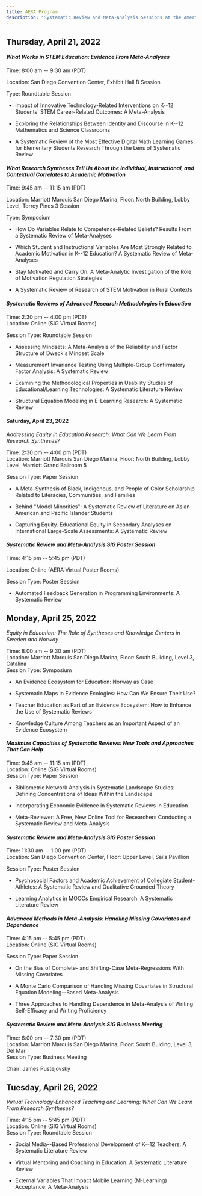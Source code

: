 ```yaml
---
title: AERA Program
description: "Systematic Review and Meta-Analysis Sessions at the American Education Research Association Conference 2022"
---
```


## **Thursday, April 21, 2022**

#### *What Works in STEM Education: Evidence From Meta-Analyses*

Time: 8:00 am -- 9:30 am (PDT)

Location: San Diego Convention Center, Exhibit Hall B Session

Type: Roundtable Session

-   Impact of Innovative Technology-Related Interventions on K--12 Students' STEM Career-Related Outcomes: A Meta-Analysis

-   Exploring the Relationships Between Identity and Discourse in K--12 Mathematics and Science Classrooms

-   A Systematic Review of the Most Effective Digital Math Learning Games for Elementary Students Research Through the Lens of Systematic Review

#### *What Research Syntheses Tell Us About the Individual, Instructional, and Contextual Correlates to Academic Motivation*

Time: 9:45 am -- 11:15 am (PDT)

Location: Marriott Marquis San Diego Marina, Floor: North Building, Lobby Level, Torrey Pines 3 Session

Type: Symposium

-   How Do Variables Relate to Competence-Related Beliefs? Results From a Systematic Review of Meta-Analyses

-   Which Student and Instructional Variables Are Most Strongly Related to Academic Motivation in K--12 Education? A Systematic Review of Meta-Analyses

-   Stay Motivated and Carry On: A Meta-Analytic Investigation of the Role of Motivation Regulation Strategies

-   A Systematic Review of Research of STEM Motivation in Rural Contexts

#### *Systematic Reviews of Advanced Research Methodologies in Education*

Time: 2:30 pm -- 4:00 pm (PDT)  
Location: Online (SIG Virtual Rooms)

Session Type: Roundtable Session

-   Assessing Mindsets: A Meta-Analysis of the Reliability and Factor Structure of Dweck's Mindset Scale

-   Measurement Invariance Testing Using Multiple-Group Confirmatory Factor Analysis: A Systematic Review

-   Examining the Methodological Properties in Usability Studies of Educational/Learning Technologies: A Systematic Literature Review

-   Structural Equation Modeling in E-Learning Research: A Systematic Review

#### **Saturday, April 23, 2022**

*Addressing Equity in Education Research: What Can We Learn From Research Syntheses?*

Time: 2:30 pm -- 4:00 pm (PDT)  
Location: Marriott Marquis San Diego Marina, Floor: North Building, Lobby Level, Marriott Grand Ballroom 5

Session Type: Paper Session

-   A Meta-Synthesis of Black, Indigenous, and People of Color Scholarship Related to Literacies, Communities, and Families

-   Behind "Model Minorities": A Systematic Review of Literature on Asian American and Pacific Islander Students

-   Capturing Equity. Educational Equity in Secondary Analyses on International Large-Scale Assessments: A Systematic Review

#### *Systematic Review and Meta-Analysis SIG Poster Session*

Time: 4:15 pm -- 5:45 pm (PDT)

Location: Online (AERA Virtual Poster Rooms)

Session Type: Poster Session

-   Automated Feedback Generation in Programming Environments: A Systematic Review

## **Monday, April 25, 2022**

*Equity in Education: The Role of Syntheses and Knowledge Centers in Sweden and Norway*

Time: 8:00 am -- 9:30 am (PDT)  
Location: Marriott Marquis San Diego Marina, Floor: South Building, Level 3, Catalina  
Session Type: Symposium

-   An Evidence Ecosystem for Education: Norway as Case

-   Systematic Maps in Evidence Ecologies: How Can We Ensure Their Use?

-   Teacher Education as Part of an Evidence Ecosystem: How to Enhance the Use of Systematic Reviews

-   Knowledge Culture Among Teachers as an Important Aspect of an Evidence Ecosystem

#### *Maximize Capacities of Systematic Reviews: New Tools and Approaches That Can Help*

Time: 9:45 am -- 11:15 am (PDT)  
Location: Online (SIG Virtual Rooms)  
Session Type: Paper Session

-   Bibliometric Network Analysis in Systematic Landscape Studies: Defining Concentrations of Ideas Within the Landscape

-   Incorporating Economic Evidence in Systematic Reviews in Education

-   Meta-Reviewer: A Free, New Online Tool for Researchers Conducting a Systematic Review and Meta-Analysis

#### *Systematic Review and Meta-Analysis SIG Poster Session*

Time: 11:30 am -- 1:00 pm (PDT)  
Location: San Diego Convention Center, Floor: Upper Level, Sails Pavillion

Session Type: Poster Session

-   Psychosocial Factors and Academic Achievement of Collegiate Student-Athletes: A Systematic Review and Qualitative Grounded Theory

-   Learning Analytics in MOOCs Empirical Research: A Systematic Literature Review

#### *Advanced Methods in Meta-Analysis: Handling Missing Covariates and Dependence*

Time: 4:15 pm -- 5:45 pm (PDT)  
Location: Online (SIG Virtual Rooms)

Session Type: Paper Session

-   On the Bias of Complete- and Shifting-Case Meta-Regressions With Missing Covariates

-   A Monte Carlo Comparison of Handling Missing Covariates in Structural Equation Modeling--Based Meta-Analysis

-   Three Approaches to Handling Dependence in Meta-Analysis of Writing Self-Efficacy and Writing Proficiency

#### *Systematic Review and Meta-Analysis SIG Business Meeting*

Time: 6:00 pm -- 7:30 pm (PDT)  
Location: Marriott Marquis San Diego Marina, Floor: South Bulding, Level 3, Del
Mar  
Session Type: Business Meeting

Chair: James Pustejovsky

## **Tuesday, April 26, 2022**

*Virtual Technology-Enhanced Teaching and Learning: What Can We Learn From Research
Syntheses?*

Time: 4:15 pm -- 5:45 pm (PDT)  
Location: Online (SIG Virtual Rooms)   
Session Type: Roundtable Session

-   Social Media--Based Professional Development of K--12 Teachers: A Systematic Literature
    Review

-   Virtual Mentoring and Coaching in Education: A Systematic Literature Review

-   External Variables That Impact Mobile Learning (M-Learning) Acceptance: A Meta-Analysis
